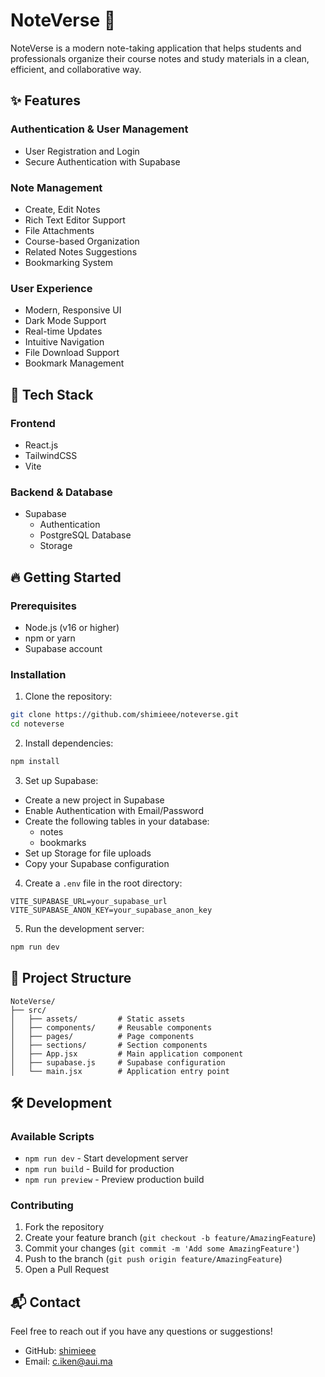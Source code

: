 # NoteVerse 📝

NoteVerse is a modern note-taking application that helps students and professionals organize their course notes and study materials in a clean, efficient, and collaborative way.

## ✨ Features

### Authentication & User Management
- User Registration and Login
- Secure Authentication with Supabase

### Note Management
- Create, Edit Notes
- Rich Text Editor Support
- File Attachments
- Course-based Organization
- Related Notes Suggestions
- Bookmarking System

### User Experience
- Modern, Responsive UI
- Dark Mode Support
- Real-time Updates
- Intuitive Navigation
- File Download Support
- Bookmark Management

## 🚀 Tech Stack

### Frontend
- React.js
- TailwindCSS
- Vite


### Backend & Database
- Supabase
  - Authentication
  - PostgreSQL Database
  - Storage

## 🔥 Getting Started

### Prerequisites
- Node.js (v16 or higher)
- npm or yarn
- Supabase account

### Installation

1. Clone the repository:
```bash
git clone https://github.com/shimieee/noteverse.git
cd noteverse
```

2. Install dependencies:
```bash
npm install
```

3. Set up Supabase:
- Create a new project in Supabase
- Enable Authentication with Email/Password
- Create the following tables in your database:
  - notes
  - bookmarks
- Set up Storage for file uploads
- Copy your Supabase configuration

4. Create a `.env` file in the root directory:
```env
VITE_SUPABASE_URL=your_supabase_url
VITE_SUPABASE_ANON_KEY=your_supabase_anon_key
```

5. Run the development server:
```bash
npm run dev
```

## 📁 Project Structure

```
NoteVerse/
├── src/
│   ├── assets/         # Static assets
│   ├── components/     # Reusable components
│   ├── pages/          # Page components
│   ├── sections/       # Section components
│   ├── App.jsx         # Main application component
│   ├── supabase.js     # Supabase configuration
│   └── main.jsx        # Application entry point
```

## 🛠️ Development

### Available Scripts
- `npm run dev` - Start development server
- `npm run build` - Build for production
- `npm run preview` - Preview production build

### Contributing
1. Fork the repository
2. Create your feature branch (`git checkout -b feature/AmazingFeature`)
3. Commit your changes (`git commit -m 'Add some AmazingFeature'`)
4. Push to the branch (`git push origin feature/AmazingFeature`)
5. Open a Pull Request

## 📬 Contact

Feel free to reach out if you have any questions or suggestions!

- GitHub: [shimieee](https://github.com/shimieee)
- Email: c.iken@aui.ma

